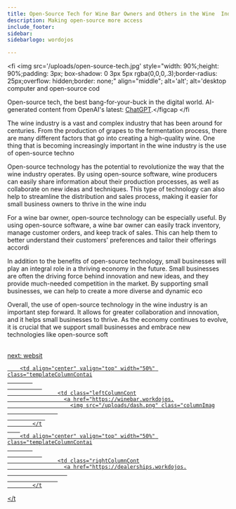 ```yaml
---
title: Open-Source Tech for Wine Bar Owners and Others in the Wine  Ind
description: Making open-source more access
include_footer:
sidebar:
sidebarlogo: wordojos

---
```

<fi
    <img src='/uploads/open-source-tech.jpg' style="width: 90%;height: 90%;padding: 3px; box-shadow: 0 3px 5px rgba(0,0,0,.3);border-radius: 25px;overflow: hidden;border: none;" align="middle"; alt='alt'; alt='desktop computer and open-source cod
    <figcaption>Open-source tech, the best bang-for-your-buck in the digital world.  AI-generated content from OpenAI's latest: <a href="https://openai.com/blog/chatgpt/" >ChatGPT</a>.</figcap
</fi
<p>
The wine industry is a vast and complex industry that has been around for centuries. From the production of grapes to the fermentation process, there are many different factors that go into creating a high-quality wine. One thing that is becoming increasingly important in the wine industry is the use of open-source techno

Open-source technology has the potential to revolutionize the way that the wine industry operates. By using open-source software, wine producers can easily share information about their production processes, as well as collaborate on new ideas and techniques. This type of technology can also help to streamline the distribution and sales process, making it easier for small business owners to thrive in the wine indu

For a wine bar owner, open-source technology can be especially useful. By using open-source software, a wine bar owner can easily track inventory, manage customer orders, and keep track of sales. This can help them to better understand their customers' preferences and tailor their offerings accordi

In addition to the benefits of open-source technology, small businesses will play an integral role in a thriving economy in the future. Small businesses are often the driving force behind innovation and new ideas, and they provide much-needed competition in the market. By supporting small businesses, we can help to create a more diverse and dynamic eco

Overall, the use of open-source technology in the wine industry is an important step forward. It allows for greater collaboration and innovation, and it helps small businesses to thrive. As the economy continues to evolve, it is crucial that we support small businesses and embrace new technologies like open-source soft

<br>
<a href="https://workdojos.com/winebar/website">next: websit
<br>
</p>

   
        <td align="center" valign="top" width="50%" class="templateColumnContai
            
               
                    <td class="leftColumnCont
                      <a href="https://winebar.workdojos.
                        <img src="/uploads/dash.png" class="columnImag
                    
                
            </t
        
        <td align="center" valign="top" width="50%" class="templateColumnContai
            
               
                    <td class="rightColumnCont
                      <a href="https://dealerships.workdojos.
                       
                    
            </t
        
    
</t